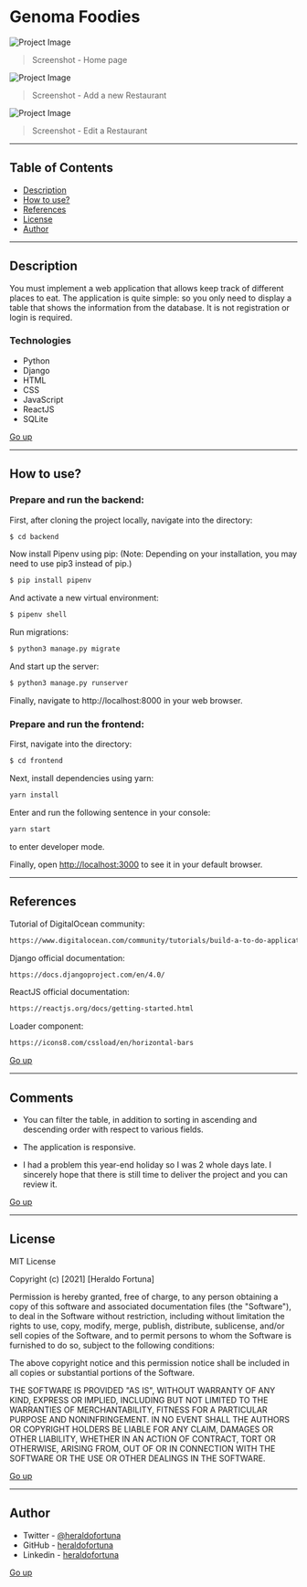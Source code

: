 # Genoma Foodies

![Project Image](./src/assets/screenshot1.png)

> Screenshot - Home page

![Project Image](./src/assets/screenshot2.png)

> Screenshot - Add a new Restaurant

![Project Image](./src/assets/screenshot3.png)

> Screenshot - Edit a Restaurant

---

## Table of Contents

- [Description](#description)
- [How to use?](#how-to-use)
- [References](#references)
- [License](#license)
- [Author](#author)

---

## Description

You must implement a web application that allows keep track of different places to eat. The application is quite simple: so you only need to display a table that shows the information from the database. It is not registration or login is required.

### Technologies

- Python
- Django
- HTML
- CSS
- JavaScript
- ReactJS
- SQLite

[Go up](#genoma-foodies)

---

## How to use?

### Prepare and run the backend:

First, after cloning the project locally, navigate into the directory:

```html
$ cd backend
```

Now install Pipenv using pip: (Note: Depending on your installation, you may need to use pip3 instead of pip.)

```html
$ pip install pipenv
```

And activate a new virtual environment:

```html
$ pipenv shell
```

Run migrations:

```html
$ python3 manage.py migrate
```

And start up the server:

```html
$ python3 manage.py runserver
```

Finally, navigate to http://localhost:8000 in your web browser.

### Prepare and run the frontend:

First, navigate into the directory:

```html
$ cd frontend
```

Next, install dependencies using yarn:

```html
yarn install
```

Enter and run the following sentence in your console:

```html
yarn start
```

to enter developer mode.

Finally, open [http://localhost:3000](http://localhost:3000) to see it in your default browser.

---

## References

Tutorial of DigitalOcean community:

```html
https://www.digitalocean.com/community/tutorials/build-a-to-do-application-using-django-and-react
```

Django official documentation:

```html
https://docs.djangoproject.com/en/4.0/
```

ReactJS official documentation:

```html
https://reactjs.org/docs/getting-started.html
```

Loader component:

```html
https://icons8.com/cssload/en/horizontal-bars
```

[Go up](#genoma-foodies)

---

## Comments

- You can filter the table, in addition to sorting in ascending and descending order with respect to various fields.

- The application is responsive.

- I had a problem this year-end holiday so I was 2 whole days late. I sincerely hope that there is still time to deliver the project and you can review it.

[Go up](#genoma-foodies)

---

## License

MIT License

Copyright (c) [2021] [Heraldo Fortuna]

Permission is hereby granted, free of charge, to any person obtaining a copy
of this software and associated documentation files (the "Software"), to deal
in the Software without restriction, including without limitation the rights
to use, copy, modify, merge, publish, distribute, sublicense, and/or sell
copies of the Software, and to permit persons to whom the Software is
furnished to do so, subject to the following conditions:

The above copyright notice and this permission notice shall be included in all
copies or substantial portions of the Software.

THE SOFTWARE IS PROVIDED "AS IS", WITHOUT WARRANTY OF ANY KIND, EXPRESS OR
IMPLIED, INCLUDING BUT NOT LIMITED TO THE WARRANTIES OF MERCHANTABILITY,
FITNESS FOR A PARTICULAR PURPOSE AND NONINFRINGEMENT. IN NO EVENT SHALL THE
AUTHORS OR COPYRIGHT HOLDERS BE LIABLE FOR ANY CLAIM, DAMAGES OR OTHER
LIABILITY, WHETHER IN AN ACTION OF CONTRACT, TORT OR OTHERWISE, ARISING FROM,
OUT OF OR IN CONNECTION WITH THE SOFTWARE OR THE USE OR OTHER DEALINGS IN THE
SOFTWARE.

[Go up](#genoma-foodies)

---

## Author

- Twitter - [@heraldofortuna](https://twitter.com/heraldofortuna)
- GitHub - [heraldofortuna](https://github.com/heraldofortuna)
- Linkedin - [heraldofortuna](https://www.linkedin.com/in/heraldo-fortuna/)

[Go up](#genoma-foodies)
